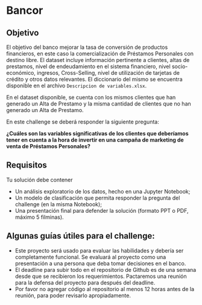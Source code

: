 # Bancor

## Objetivo
El objetivo del banco mejorar la tasa de conversión de productos financieros, en este caso la comercialización de Préstamos Personales con destino libre. El dataset incluye información pertinente a clientes, altas de prestamos, nivel de endeudamiento en el sistema financiero, nivel socio-económico, ingresos, Cross-Selling, nivel de utilización de tarjetas de crédito y otros datos relevantes. El diccionario del mismo se encuentra disponible en el archivo `Descripcion de variables.xlsx`.

En el dataset disponible, se cuenta con los mismos clientes que han generado un Alta de Prestamo y la misma cantidad de clientes que no han generado un Alta de Prestamo.

En este challenge se deberá responder la siguiente pregunta:

**¿Cuáles son las variables significativas de los clientes que deberíamos tener en cuenta a la hora de invertir en una campaña de marketing de venta de Préstamos Personales?**


## Requisitos
Tu solución debe contener
- Un análisis exploratorio de los datos, hecho en una Jupyter Notebook;
- Un modelo de clasificación que permita responder la pregunta del challenge (en la misma Notebook); 
- Una presentación final para defender la solución (formato PPT o PDF, máximo 5 filminas).


## Algunas guías útiles para el challenge:
- Este proyecto será usado para evaluar las habilidades y debería ser completamente funcional. Se evaluará al proyecto como una presentación a una persona que deba tomar decisiones en el banco.
- El deadline para subir todo en el repositorio de Github es de una semana desde que se recibieron los requerimientos. Pactaremos una reunión para la defensa del proyecto para después del deadline.
- Por favor no agregar código al repositorio al menos 12 horas antes de la reunión, para poder revisarlo apropiadamente.
